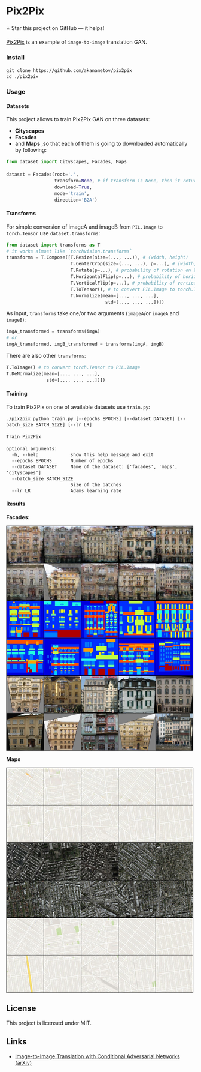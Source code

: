Pix2Pix
======================

:star: Star this project on GitHub — it helps!

[Pix2Pix](https://arxiv.org/abs/1609.04802) is an example of `image-to-image` translation GAN.

### Install
```
git clone https://github.com/akanametov/pix2pix
cd ./pix2pix
```

### Usage
#### Datasets
This project allows to train Pix2Pix GAN on three datasets:
- **Cityscapes**
- **Facades**
- and **Maps**
,so that each of them is going to downloaded automatically by following:
```python
from dataset import Cityscapes, Facades, Maps

dataset = Facades(root='.',
                  transform=None, # if transform is None, then it returns PIL.Image
                  download=True,
                  mode='train',
                  direction='B2A')
```
#### Transforms
For simple conversion of imageA and imageB from `PIL.Image` to `torch.Tensor` use `dataset.transforms`:
```python
from dataset import transforms as T
# it works almost like `torchvision.transforms`
transforms = T.Compose([T.Resize(size=(..., ...)), # (width, height)
                        T.CenterCrop(size=(..., ...), p=...), # (width, height); probability of crop/else resize
                        T.Rotate(p=...), # probability of rotation on 90'
                        T.HorizontalFlip(p=...), # probability of horizontal flip
                        T.VerticalFlip(p=...), # probability of vertical flip
                        T.ToTensor(), # to convert PIL.Image to torch.Tensor
                        T.Normalize(mean=[..., ..., ...],
                                     std=[..., ..., ...])])
```
As input, `transforms` take one/or two arguments (`imageA`/or `imageA` and `imageB`):
```python
imgA_transformed = transforms(imgA)
# or
imgA_transformed, imgB_transformed = transforms(imgA, imgB)
```
There are also other `transforms`:
```python
T.ToImage() # to convert torch.Tensor to PIL.Image 
T.DeNormalize(mean=[..., ..., ...],
               std=[..., ..., ...])])
```

#### Training

To train Pix2Pix on one of available datasets use `train.py`:
```
./pix2pix python train.py [--epochs EPOCHS] [--dataset DATASET] [--batch_size BATCH_SIZE] [--lr LR]

Train Pix2Pix

optional arguments:
  -h, --help            show this help message and exit
  --epochs EPOCHS       Number of epochs
  --dataset DATASET     Name of the dataset: ['facades', 'maps', 'cityscapes']
  --batch_size BATCH_SIZE
                        Size of the batches
  --lr LR               Adams learning rate
```

#### Results
**Facades:**

<a><img src="assets/facades.jpg" align="center" height="600px" width="500px"/></a>

**Maps**

<a><img src="assets/maps.jpg" align="center" height="600px" width="500px"/></a>

## License

This project is licensed under MIT.

## Links

* [Image-to-Image Translation with Conditional Adversarial Networks (arXiv)](https://arxiv.org/pdf/1611.07004.pdf)
